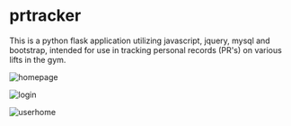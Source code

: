 # prtracker
This is a python flask application utilizing javascript, jquery, mysql and bootstrap, intended for use in tracking personal records (PR's) on various lifts in the gym.

![homepage](https://cloud.githubusercontent.com/assets/20828566/23881090/1255fc7a-0826-11e7-9c9a-01f729e98ad2.png)

![login](https://cloud.githubusercontent.com/assets/20828566/23881091/167bb844-0826-11e7-93af-88f0b162f727.png)

![userhome](https://cloud.githubusercontent.com/assets/20828566/23881093/1a3b6e16-0826-11e7-9a8b-88e6998b82e8.png)
